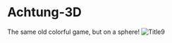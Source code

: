 # Achtung-3D
The same old colorful game, but on a sphere!
![Title9](https://user-images.githubusercontent.com/4722181/229390871-06c17ca6-6ca8-42df-b701-31c2fc411880.png)
